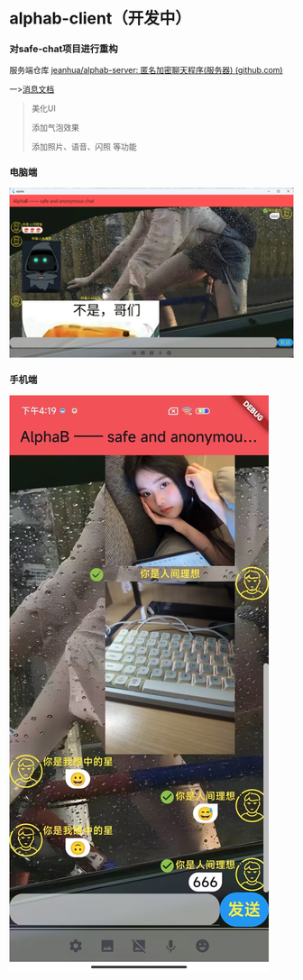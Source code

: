# alphab-client（开发中）

### 对safe-chat项目进行重构

服务端仓库 [jeanhua/alphab-server: 匿名加密聊天程序(服务器) (github.com)](https://github.com/jeanhua/alphab-server)

一>[消息文档](./Specs.md)

> 美化UI
>
> 添加气泡效果
>
> 添加照片、语音、闪照 等功能

### 电脑端

![image](1.png)

### 手机端

![](2.jpg)
